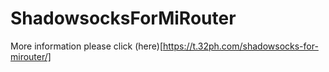 # ShadowsocksForMiRouter

More information please click (here)[https://t.32ph.com/shadowsocks-for-mirouter/]
